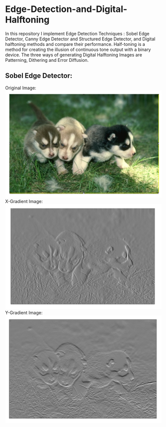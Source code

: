 # Edge-Detection-and-Digital-Halftoning

In this repository I implement Edge Detection Techniques : Sobel Edge Detector, Canny Edge Detector and Structured Edge Detector, and Digital halftoning methods and compare their performance. Half-toning is a method for creating the illusion of continuous tone output with a binary device. The three ways of generating Digital Halftoning Images are Patterning, Dithering and Error Diffusion.

## Sobel Edge Detector:
Original Image:
<img src="images/Original Image.png"/>
X-Gradient Image:
<img src="images/X-gradient.png"/>
Y-Gradient Image:
<img src="images/Y-gradient.png"/>



